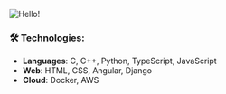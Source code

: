 ![Hello!](https://github.com/user-attachments/assets/4e759c19-2a67-43a1-abf8-9636f29692b8)

### 🛠️ Technologies:
- **Languages**: C, C++, Python, TypeScript, JavaScript
- **Web**: HTML, CSS, Angular, Django
- **Cloud**: Docker, AWS
